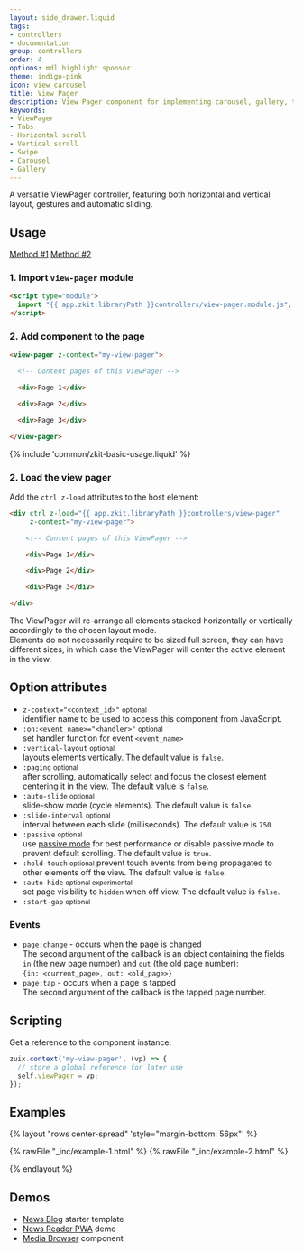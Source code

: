 ```yaml
---
layout: side_drawer.liquid
tags:
- controllers
- documentation
group: controllers
order: 4
options: mdl highlight sponsor
theme: indigo-pink
icon: view_carousel
title: View Pager
description: View Pager component for implementing carousel, gallery, tab-views. Gesture enabled, for desktop and mobile.
keywords:
- ViewPager
- Tabs
- Horizontal scroll
- Vertical scroll
- Swipe
- Carousel
- Gallery
---
```


A versatile ViewPager controller, featuring both horizontal and vertical layout, gestures and automatic sliding.

## Usage

<div class="mdl-tabs mdl-js-tabs mdl-js-ripple-effect">
  <div class="mdl-tabs__tab-bar" layout="row top-left">
      <a href="#module" class="mdl-tabs__tab is-active">Method #1</a>
      <a href="#script" class="mdl-tabs__tab">Method #2</a>
  </div>
  <div class="mdl-tabs__panel is-active" id="module">


### 1. Import `view-pager` module

```html
<script type="module">
  import "{{ app.zkit.libraryPath }}controllers/view-pager.module.js";
</script>
```

### 2. Add component to the page

```html
<view-pager z-context="my-view-pager">

  <!-- Content pages of this ViewPager -->

  <div>Page 1</div>

  <div>Page 2</div>

  <div>Page 3</div>

</view-pager>
```

  </div>
  <div class="mdl-tabs__panel" id="script">

{% include 'common/zkit-basic-usage.liquid' %}

### 2. Load the view pager

Add the `ctrl z-load` attributes to the host element:

```html
<div ctrl z-load="{{ app.zkit.libraryPath }}controllers/view-pager"
     z-context="my-view-pager">

    <!-- Content pages of this ViewPager -->

    <div>Page 1</div>

    <div>Page 2</div>

    <div>Page 3</div>

</div>
```

  </div>
</div>


The ViewPager will re-arrange all elements stacked horizontally or vertically accordingly to the chosen layout mode.  
Elements do not necessarily require to be sized full screen, they can have different sizes, in which case the ViewPager
will center the active element in the view.


## Option attributes

- `z-context="<context_id>"` <small>optional</small>  
  identifier name to be used to access this component from JavaScript.
- `:on:<event_name>="<handler>"` <small>optional</small>  
  set handler function for event `<event_name>`
- `:vertical-layout` <small>optional</small>  
  layouts elements vertically. The default value is `false`.
- `:paging` <small>optional</small>  
  after scrolling, automatically select and focus the closest element centering it in the view. The default value is `false`.
- `:auto-slide` <small>optional</small>  
  slide-show mode (cycle elements). The default value is `false`.
- `:slide-interval` <small>optional</small>  
  interval between each slide (milliseconds). The default value is `750`.
- `:passive` <small>optional</small>  
  use <a href="https://github.com/WICG/EventListenerOptions/blob/gh-pages/explainer.md" target="_blank" rel="noopener">passive mode</a>
  for best performance or disable passive mode to prevent default scrolling. The default value is <code>true</code>.
- `:hold-touch`  <small>optional</small>
  prevent touch events from being propagated to other elements off the view. The default value is `false`.
- `:auto-hide`  <small>optional experimental</small>  
  set page visibility to `hidden` when off view. The default value is `false`.
- `:start-gap` <small>optional</small>


### Events

- `page:change` - occurs when the page is changed  
  The second argument of the callback is an object containing the fields `in` (the new page number) and `out` (the old page number):  
  `{in: <current_page>, out: <old_page>}`
- `page:tap` - occurs when a page is tapped  
  The second argument of the callback is the tapped page number.


## Scripting

Get a reference to the component instance:

```js
zuix.context('my-view-pager', (vp) => {
  // store a global reference for later use
  self.viewPager = vp;
});
```


## Examples

<script type="module">
  import "{{ app.zkit.libraryPath }}controllers/view-pager.module.js";
</script>


{% layout "rows center-spread" 'style="margin-bottom: 56px"' %}

{% rawFile "_inc/example-1.html" %}
{% rawFile "_inc/example-2.html" %}

{% endlayout %}


## Demos

- [News Blog](https://zuixjs.github.io/news-blog/) starter template
- [News Reader PWA](https://zuixjs.github.io/zuix-html-pwa/) demo
- [Media Browser](../../components/media-browser) component
